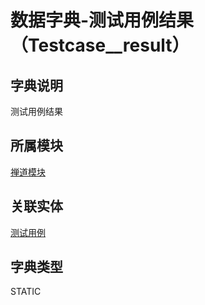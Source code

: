 # 数据字典-测试用例结果（Testcase__result）
## 字典说明
测试用例结果

## 所属模块
[禅道模块](../module/zentao)

## 关联实体
[测试用例](../module/zentao/Case)

## 字典类型
STATIC



